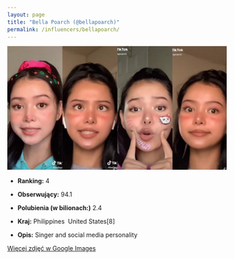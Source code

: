 ```yaml
---
layout: page
title: "Bella Poarch (@bellapoarch)"
permalink: /influencers/bellapoarch/
---
```


![Bella Poarch](/assets/influencers/bellapoarch.jpg)

- **Ranking:** 4
- **Obserwujący:** 94.1
- **Polubienia (w bilionach:)** 2.4
- **Kraj:** Philippines  United States[8]

- **Opis:** Singer and social media personality

[Więcej zdjęć w Google Images](https://www.google.com/search?tbm=isch&q=Bella+Poarch+TikTok)

